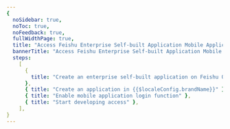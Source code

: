 ```yaml
---
{
  noSidebar: true,
  noToc: true,
  noFeedback: true,
  fullWidthPage: true,
  title: "Access Feishu Enterprise Self-built Application Mobile Application Login",
  bannerTitle: "Access Feishu Enterprise Self-built Application Mobile Application Login",
  steps:
    [
      {
        title: "Create an enterprise self-built application on Feishu Open Platform",
      },
      { title: "Create an application in {{$localeConfig.brandName}}" },
      { title: "Enable mobile application login function" },
      { title: "Start developing access" },
    ],
}
---
```


<IntegrationDetail backLink="/guides/connections/social"/>
